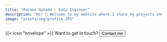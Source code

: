 ```yaml
---
title: "Masami Nakada - Data Engineer"
description: "Hi! 👋 Welcome to my website where I share my projects and knowledge about software development. Nice to meet you!"
image: "assets/img/profile.JPG"
---
```




<div class="flex px-4 py-2 mb-8 text-base rounded-md bg-primary-100 dark:bg-primary-900">
  <span class="flex items-center ltr:pr-3 rtl:pl-3 text-primary-400">
    {{< icon "envelope" >}}
  </span>
  <span class="flex items-center justify-between grow dark:text-neutral-300">
    <span class="prose dark:prose-invert">Want to get in touch?</span>
    <button
      id="contact-button"
      class="px-4 !text-neutral !no-underline rounded-md bg-primary-600 hover:!bg-primary-500 dark:bg-primary-800 dark:hover:!bg-primary-700"
    >
      Contact me
    </button>
  </span>
</div>

<!-- <div style="display: inline-flex; gap: 4px; flex-wrap: wrap;">
  <img src="https://img.shields.io/badge/FastAPI-005571?style=plastic&logo=fastapi" alt="FastAPI">
  <img src="https://img.shields.io/badge/JWT-black?style=plastic&logo=JSON%20web%20tokens" alt="JWT">
  <img src="https://img.shields.io/badge/DJANGO-REST-ff1709?style=plastic&logo=django&logoColor=white&color=ff1709&labelColor=gray" alt="DjangoREST">
  <img src="https://img.shields.io/badge/postgres-%23316192.svg?style=plastic&logo=postgresql&logoColor=white" alt="Postgres">
  <img src="https://img.shields.io/badge/MongoDB-%234ea94b.svg?style=plastic&logo=mongodb&logoColor=white" alt="MongoDB">
  <img src="https://img.shields.io/badge/redis-%23DD0031.svg?style=plastic&logo=redis&logoColor=white" alt="Redis">
  <img src="https://img.shields.io/badge/pandas-%23150458.svg?style=plastic&logo=pandas&logoColor=white" alt="Pandas">
  <img src="https://img.shields.io/badge/Linux-FCC624?style=plastic&logo=linux&logoColor=black" alt="LINUX">
  <img src="https://img.shields.io/badge/docker-%230db7ed.svg?style=plastic&logo=docker&logoColor=white" alt="Docker">
  <img src="https://img.shields.io/badge/Notion-%23000000.svg?style=plastic&logo=notion&logoColor=white" alt="Notion">
</div> -->

